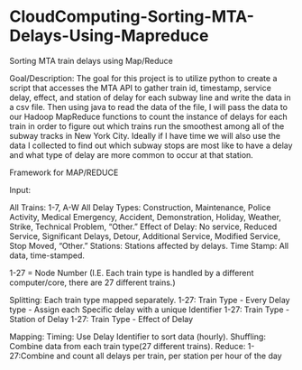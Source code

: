 # CloudComputing-Sorting-MTA-Delays-Using-Mapreduce
Sorting MTA train delays using Map/Reduce

Goal/Description: 
	The goal for this project is to utilize python to create a script that accesses the MTA API to gather train id, timestamp, service delay, effect, and station of delay for each subway line and write the data in a csv file. Then using java to read the data of the file, I will pass the data to our Hadoop MapReduce functions to count the instance of delays for each train in order to figure out which trains run the smoothest among all of the subway tracks in New York City. Ideally if I have time we will also use the data I collected to find out which subway stops are most like to have a delay and what type of delay are more common to occur at that station.

Framework for MAP/REDUCE

Input: 

All Trains: 1-7, A-W 
All Delay Types: Construction, Maintenance, Police Activity, Medical Emergency, Accident, Demonstration, Holiday, Weather, Strike, Technical Problem, “Other.”
Effect of Delay: No service, Reduced Service, Significant Delays, Detour, Additional Service, Modified Service, Stop Moved, “Other.”
Stations: Stations affected by delays.
Time Stamp: All data, time-stamped.

1-27 = Node Number (I.E. Each train type is handled by a different computer/core, there are 27 different trains.)

Splitting: Each train type mapped separately.
1-27: Train Type - Every Delay type - Assign each Specific delay with a unique Identifier
1-27: Train Type - Station of Delay
1-27: Train Type - Effect of Delay

Mapping: 
Timing: Use Delay Identifier to sort data (hourly).
Shuffling:
Combine data from each train type(27 different trains).
Reduce:
1-27:Combine and count all delays per train, per station per hour of the day






